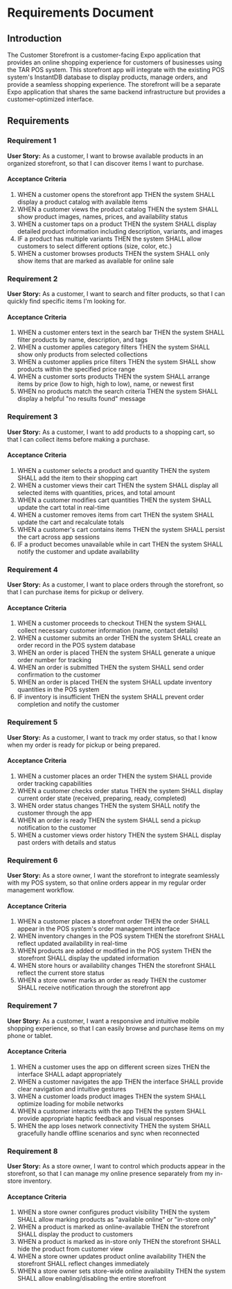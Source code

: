 # Requirements Document

## Introduction

The Customer Storefront is a customer-facing Expo application that provides an online shopping experience for customers of businesses using the TAR POS system. This storefront app will integrate with the existing POS system's InstantDB database to display products, manage orders, and provide a seamless shopping experience. The storefront will be a separate Expo application that shares the same backend infrastructure but provides a customer-optimized interface.

## Requirements

### Requirement 1

**User Story:** As a customer, I want to browse available products in an organized storefront, so that I can discover items I want to purchase.

#### Acceptance Criteria

1. WHEN a customer opens the storefront app THEN the system SHALL display a product catalog with available items
2. WHEN a customer views the product catalog THEN the system SHALL show product images, names, prices, and availability status
3. WHEN a customer taps on a product THEN the system SHALL display detailed product information including description, variants, and images
4. IF a product has multiple variants THEN the system SHALL allow customers to select different options (size, color, etc.)
5. WHEN a customer browses products THEN the system SHALL only show items that are marked as available for online sale

### Requirement 2

**User Story:** As a customer, I want to search and filter products, so that I can quickly find specific items I'm looking for.

#### Acceptance Criteria

1. WHEN a customer enters text in the search bar THEN the system SHALL filter products by name, description, and tags
2. WHEN a customer applies category filters THEN the system SHALL show only products from selected collections
3. WHEN a customer applies price filters THEN the system SHALL show products within the specified price range
4. WHEN a customer sorts products THEN the system SHALL arrange items by price (low to high, high to low), name, or newest first
5. WHEN no products match the search criteria THEN the system SHALL display a helpful "no results found" message

### Requirement 3

**User Story:** As a customer, I want to add products to a shopping cart, so that I can collect items before making a purchase.

#### Acceptance Criteria

1. WHEN a customer selects a product and quantity THEN the system SHALL add the item to their shopping cart
2. WHEN a customer views their cart THEN the system SHALL display all selected items with quantities, prices, and total amount
3. WHEN a customer modifies cart quantities THEN the system SHALL update the cart total in real-time
4. WHEN a customer removes items from cart THEN the system SHALL update the cart and recalculate totals
5. WHEN a customer's cart contains items THEN the system SHALL persist the cart across app sessions
6. IF a product becomes unavailable while in cart THEN the system SHALL notify the customer and update availability

### Requirement 4

**User Story:** As a customer, I want to place orders through the storefront, so that I can purchase items for pickup or delivery.

#### Acceptance Criteria

1. WHEN a customer proceeds to checkout THEN the system SHALL collect necessary customer information (name, contact details)
2. WHEN a customer submits an order THEN the system SHALL create an order record in the POS system database
3. WHEN an order is placed THEN the system SHALL generate a unique order number for tracking
4. WHEN an order is submitted THEN the system SHALL send order confirmation to the customer
5. WHEN an order is placed THEN the system SHALL update inventory quantities in the POS system
6. IF inventory is insufficient THEN the system SHALL prevent order completion and notify the customer

### Requirement 5

**User Story:** As a customer, I want to track my order status, so that I know when my order is ready for pickup or being prepared.

#### Acceptance Criteria

1. WHEN a customer places an order THEN the system SHALL provide order tracking capabilities
2. WHEN a customer checks order status THEN the system SHALL display current order state (received, preparing, ready, completed)
3. WHEN order status changes THEN the system SHALL notify the customer through the app
4. WHEN an order is ready THEN the system SHALL send a pickup notification to the customer
5. WHEN a customer views order history THEN the system SHALL display past orders with details and status

### Requirement 6

**User Story:** As a store owner, I want the storefront to integrate seamlessly with my POS system, so that online orders appear in my regular order management workflow.

#### Acceptance Criteria

1. WHEN a customer places a storefront order THEN the order SHALL appear in the POS system's order management interface
2. WHEN inventory changes in the POS system THEN the storefront SHALL reflect updated availability in real-time
3. WHEN products are added or modified in the POS system THEN the storefront SHALL display the updated information
4. WHEN store hours or availability changes THEN the storefront SHALL reflect the current store status
5. WHEN a store owner marks an order as ready THEN the customer SHALL receive notification through the storefront app

### Requirement 7

**User Story:** As a customer, I want a responsive and intuitive mobile shopping experience, so that I can easily browse and purchase items on my phone or tablet.

#### Acceptance Criteria

1. WHEN a customer uses the app on different screen sizes THEN the interface SHALL adapt appropriately
2. WHEN a customer navigates the app THEN the interface SHALL provide clear navigation and intuitive gestures
3. WHEN a customer loads product images THEN the system SHALL optimize loading for mobile networks
4. WHEN a customer interacts with the app THEN the system SHALL provide appropriate haptic feedback and visual responses
5. WHEN the app loses network connectivity THEN the system SHALL gracefully handle offline scenarios and sync when reconnected

### Requirement 8

**User Story:** As a store owner, I want to control which products appear in the storefront, so that I can manage my online presence separately from my in-store inventory.

#### Acceptance Criteria

1. WHEN a store owner configures product visibility THEN the system SHALL allow marking products as "available online" or "in-store only"
2. WHEN a product is marked as online-available THEN the storefront SHALL display the product to customers
3. WHEN a product is marked as in-store only THEN the storefront SHALL hide the product from customer view
4. WHEN a store owner updates product online availability THEN the storefront SHALL reflect changes immediately
5. WHEN a store owner sets store-wide online availability THEN the system SHALL allow enabling/disabling the entire storefront